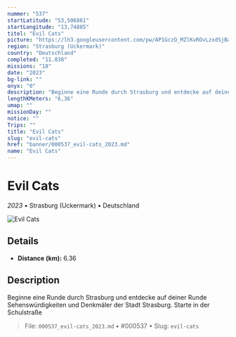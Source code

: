 ```yaml
---
nummer: "537"
startLatitude: "53,506861"
startLongitude: "13,74885"
titel: "Evil Cats"
picture: "https://lh3.googleusercontent.com/pw/AP1GczO_MZlKvROvLzxdSjBa00-HKwCW0p_PJZqhT5_IozsKmVe0nTJtfn8NqqGBWhBuycK3le06HjvQpXCIb1vyhV1a8fArBQnZflGmTfGZb8oN5KRohCAxsauojjei3jWrNOlifDCBMO0L86QB0zm3rWnw8Q"
region: "Strasburg (Uckermark)"
country: "Deutschland"
completed: "11.838"
missions: "18"
date: "2023"
bg-link: ""
onyx: "0"
description: "Beginne eine Runde durch Strasburg und entdecke auf deiner Runde Sehenswürdigkeiten und Denkmäler der Stadt Strasburg. Starte in der Schulstraße"
lengthKMeters: "6,36"
umap: ""
missionDay: ""
notice: ""
Trips: ""
title: "Evil Cats"
slug: "evil-cats"
href: "banner/000537_evil-cats_2023.md"
name: "Evil Cats"
---
```

# Evil Cats

*2023* • Strasburg (Uckermark) • Deutschland

![Evil Cats](https://lh3.googleusercontent.com/pw/AP1GczO_MZlKvROvLzxdSjBa00-HKwCW0p_PJZqhT5_IozsKmVe0nTJtfn8NqqGBWhBuycK3le06HjvQpXCIb1vyhV1a8fArBQnZflGmTfGZb8oN5KRohCAxsauojjei3jWrNOlifDCBMO0L86QB0zm3rWnw8Q)



## Details
- **Distance (km):** 6.36






## Description
Beginne eine Runde durch Strasburg und entdecke auf deiner Runde Sehenswürdigkeiten und Denkmäler der Stadt Strasburg. Starte in der Schulstraße




> File: `000537_evil-cats_2023.md` • #000537 • Slug: `evil-cats`
